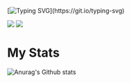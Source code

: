 
[![Typing SVG](https://readme-typing-svg.demolab.com?font=Alkatra&weight=500&size=45&duration=3500&pause=3&color=b7eb34&center=false&vCenter=false&multiline=true&repeat=true&width=1000&height=100&lines=Explore+my+Github+collection!)](https://git.io/typing-svg)

<a href="https://violet-grouse-4b9.notion.site/8b4c2340635647419ce68b5105712465?pvs=4)" target="_blank"><img src="https://img.shields.io/badge/notion-000000?style=plastic&logo=notion&logoColor=FFFFFF"/></a>
<a href="https://github.com/ChickenEgg09" target="_blank"><img src="https://img.shields.io/badge/github-181717?style=plastic&logo=Github&logoColor=FFFFFF"/></a>

# My Stats
![Anurag's Github stats](https://github-readme-stats.vercel.app/api?username=ChickenEgg09&show_icons=true&theme=highcontrast)

